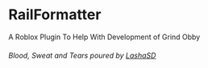 # RailFormatter

A Roblox Plugin To Help With Development of Grind Obby

###### Blood, Sweat and Tears poured by [LashaSD](https://github.com/LashaSD)